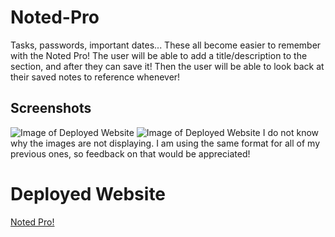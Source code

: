 # Noted-Pro

Tasks, passwords, important dates... These all become easier to remember with the Noted Pro! The user will be able to add a title/description to the section, and after they can save it! Then the user will be able to look back at their saved notes to reference whenever!

## Screenshots

![Image of Deployed Website](./images/10.png)
![Image of Deployed Website](./images/11.png)
I do not know why the images are not displaying. I am using the same format for all of my previous ones, so feedback on that would be appreciated!

# Deployed Website
[Noted Pro!](https://noted-pro.herokuapp.com)
